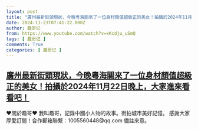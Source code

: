```yaml
---
layout: post
title: "廣州最新街頭現狀，今晚粵海關來了一位身材顏值超級正的美女！拍攝於2024年11月22日晚上，大家進來看看吧！"
date: 2024-11-23T07:41:22.000Z
author: 趣哥记
from: https://www.youtube.com/watch?v=xKcdju_uSmQ
tags: [ 趣哥记 ]
comments: True
categories: [ 趣哥记 ]
---
```

<!--1732347682000-->
[廣州最新街頭現狀，今晚粵海關來了一位身材顏值超級正的美女！拍攝於2024年11月22日晚上，大家進來看看吧！](https://www.youtube.com/watch?v=xKcdju_uSmQ)
------

<div>
♥關於趣哥♥  我叫趣哥，記錄中國小人物的故事。街拍城市美好記憶。  感謝大家厚愛訂閱！合作郵箱聯繫：1005560448@qq.com 備註來意。
</div>
